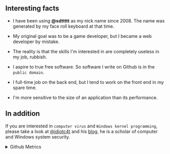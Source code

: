 ## Interesting facts

* I have been using **@sdttttt** as my nick name since 2008.
The name was generated by my face roll keyboard at that time.

* My original goal was to be a game developer, but I became a web developer by mistake.

* The reality is that the skills I'm interested in are completely useless in my job, rubbish.

* I aspire to true free software. So software I write on Github is in the `public domain`.

* I full-time job on the back end, but I tend to work on the front end in my spare time.

* I'm more sensitive to the size of an application than its performance.



## In addition

If you are interested in `computer virus` and `Windows kernel programming`, please take a look at [@idiotc4t](https://github.com/idiotc4t) and his [blog](https://idiotc4t.gitbook.io/), he is a scholar of computer and Windows system security.


<details>
  
<summary>Github Metrics</summary>

![Metrics](/github-metrics.svg)

</details>
